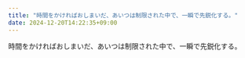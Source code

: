 ```yaml
---
title: "時間をかければおしまいだ、あいつは制限された中で、一瞬で先鋭化する。"
date: 2024-12-20T14:22:35+09:00
---
```

時間をかければおしまいだ、あいつは制限された中で、一瞬で先鋭化する。
